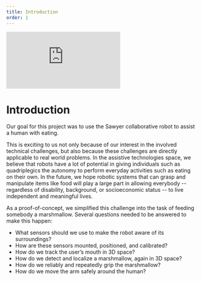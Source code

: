 ```yaml
---
title: Introduction
order: 1
---
```


<iframe class="video" src="https://www.youtube.com/embed/wzLv-UE1EsY" frameborder="0" gesture="media" allow="encrypted-media" allowfullscreen></iframe>

# Introduction

<!--
Describe the end goal of your project.
Why is this an interesting project? What interesting problems do you need to solve to make your solution work?
In what real-world robotics applications could the work from your project be useful?
-->

Our goal for this project was to use the Sawyer collaborative robot to assist a human with eating.

This is exciting to us not only because of our interest in the involved technical challenges, but also because these challenges are directly applicable to real world problems. In the assistive technologies space, we believe that robots have a lot of potential in giving individuals such as quadriplegics the autonomy to perform everyday activities such as eating on their own. In the future, we hope robotic systems that can grasp and manipulate items like food will play a large part in allowing everybody -- regardless of disability, background, or socioeconomic status -- to live independent and meaningful lives.

As a proof-of-concept, we simplified this challenge into the task of feeding somebody a marshmallow.
Several questions needed to be answered to make this happen:
- What sensors should we use to make the robot aware of its surroundings?
- How are these sensors mounted, positioned, and calibrated?
- How do we track the user’s mouth in 3D space?
- How do we detect and localize a marshmallow, again in 3D space?
- How do we reliably and repeatedly grip the marshmallow?
- How do we move the arm safely around the human?
